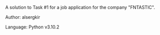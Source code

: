 A solution to Task #1 for a job application for the company "FNTASTIC".


Author:   alsergkir

Language: Python v3.10.2
